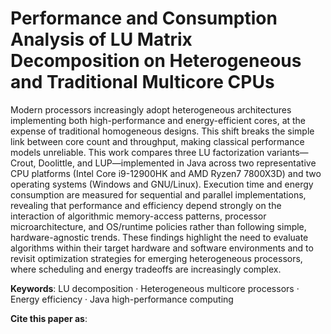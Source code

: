 # Performance and Consumption Analysis of LU Matrix Decomposition on Heterogeneous and Traditional Multicore CPUs
Modern processors increasingly adopt heterogeneous architectures implementing both high-performance and energy-efficient cores, at the expense of traditional homogeneous designs. This shift breaks the simple link between core count and throughput, making classical performance models unreliable. This work compares three LU factorization variants—Crout, Doolittle, and LUP—implemented in Java across two representative CPU platforms (Intel Core i9-12900HK and AMD Ryzen7 7800X3D) and two operating systems (Windows and GNU/Linux). Execution time and energy consumption are measured for sequential and parallel implementations, revealing that performance and efficiency depend strongly on the interaction of algorithmic memory-access patterns, processor microarchitecture, and OS/runtime policies rather than following simple, hardware-agnostic trends. These findings highlight the need to evaluate algorithms within their target hardware and software environments and to revisit optimization strategies for emerging heterogeneous processors, where scheduling and energy tradeoffs are increasingly complex.

**Keywords**: LU decomposition · Heterogeneous multicore processors · Energy efficiency · Java high-performance computing

**Cite this paper as**:
